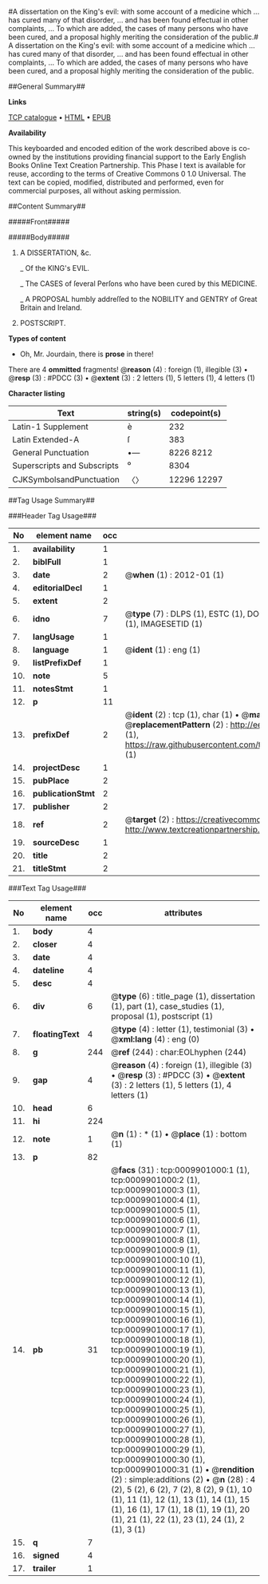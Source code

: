#A dissertation on the King's evil: with some account of a medicine which ... has cured many of that disorder, ... and has been found effectual in other complaints, ... To which are added, the cases of many persons who have been cured, and a proposal highly meriting the consideration of the public.#
A dissertation on the King's evil: with some account of a medicine which ... has cured many of that disorder, ... and has been found effectual in other complaints, ... To which are added, the cases of many persons who have been cured, and a proposal highly meriting the consideration of the public.

##General Summary##

**Links**

[TCP catalogue](http://www.ota.ox.ac.uk/tcp/)  • 
[HTML](http://tei.it.ox.ac.uk/tcp/Texts-HTML/free/004/004873608.html)  • 
[EPUB](http://tei.it.ox.ac.uk/tcp/Texts-EPUB/free/004/004873608.epub)

**Availability**

This keyboarded and encoded edition of the
	       work described above is co-owned by the institutions
	       providing financial support to the Early English Books
	       Online Text Creation Partnership. This Phase I text is
	       available for reuse, according to the terms of Creative
	       Commons 0 1.0 Universal. The text can be copied,
	       modified, distributed and performed, even for
	       commercial purposes, all without asking permission.


##Content Summary##

#####Front#####

#####Body#####

1. A DISSERTATION, &c.

    _ Of the KING's EVIL.

    _ The CASES of ſeveral Perſons who have been cured by this MEDICINE.

    _ A PROPOSAL humbly addreſſed to the NOBILITY and GENTRY of Great Britain and Ireland.

1. POSTSCRIPT.

**Types of content**

  * Oh, Mr. Jourdain, there is **prose** in there!

There are 4 **ommitted** fragments! 
 @__reason__ (4) : foreign (1), illegible (3)  •  @__resp__ (3) : #PDCC (3)  •  @__extent__ (3) : 2 letters (1), 5 letters (1), 4 letters (1)

**Character listing**


|Text|string(s)|codepoint(s)|
|---|---|---|
|Latin-1 Supplement|è|232|
|Latin Extended-A|ſ|383|
|General Punctuation|•—|8226 8212|
|Superscripts             and Subscripts|⁰|8304|
|CJKSymbolsandPunctuation|〈〉|12296 12297|

##Tag Usage Summary##

###Header Tag Usage###

|No|element name|occ|attributes|
|---|---|---|---|
|1.|__availability__|1||
|2.|__biblFull__|1||
|3.|__date__|2| @__when__ (1) : 2012-01 (1)|
|4.|__editorialDecl__|1||
|5.|__extent__|2||
|6.|__idno__|7| @__type__ (7) : DLPS (1), ESTC (1), DOCNO (1), TCP (1), GALEDOCNO (1), CONTENTSET (1), IMAGESETID (1)|
|7.|__langUsage__|1||
|8.|__language__|1| @__ident__ (1) : eng (1)|
|9.|__listPrefixDef__|1||
|10.|__note__|5||
|11.|__notesStmt__|1||
|12.|__p__|11||
|13.|__prefixDef__|2| @__ident__ (2) : tcp (1), char (1)  •  @__matchPattern__ (2) : ([0-9\-]+):([0-9IVX]+) (1), (.+) (1)  •  @__replacementPattern__ (2) : http://eebo.chadwyck.com/downloadtiff?vid=$1&page=$2 (1), https://raw.githubusercontent.com/textcreationpartnership/Texts/master/tcpchars.xml#$1 (1)|
|14.|__projectDesc__|1||
|15.|__pubPlace__|2||
|16.|__publicationStmt__|2||
|17.|__publisher__|2||
|18.|__ref__|2| @__target__ (2) : https://creativecommons.org/publicdomain/zero/1.0/ (1), http://www.textcreationpartnership.org/docs/. (1)|
|19.|__sourceDesc__|1||
|20.|__title__|2||
|21.|__titleStmt__|2||


###Text Tag Usage###

|No|element name|occ|attributes|
|---|---|---|---|
|1.|__body__|4||
|2.|__closer__|4||
|3.|__date__|4||
|4.|__dateline__|4||
|5.|__desc__|4||
|6.|__div__|6| @__type__ (6) : title_page (1), dissertation (1), part (1), case_studies (1), proposal (1), postscript (1)|
|7.|__floatingText__|4| @__type__ (4) : letter (1), testimonial (3)  •  @__xml:lang__ (4) : eng (0)|
|8.|__g__|244| @__ref__ (244) : char:EOLhyphen (244)|
|9.|__gap__|4| @__reason__ (4) : foreign (1), illegible (3)  •  @__resp__ (3) : #PDCC (3)  •  @__extent__ (3) : 2 letters (1), 5 letters (1), 4 letters (1)|
|10.|__head__|6||
|11.|__hi__|224||
|12.|__note__|1| @__n__ (1) : * (1)  •  @__place__ (1) : bottom (1)|
|13.|__p__|82||
|14.|__pb__|31| @__facs__ (31) : tcp:0009901000:1 (1), tcp:0009901000:2 (1), tcp:0009901000:3 (1), tcp:0009901000:4 (1), tcp:0009901000:5 (1), tcp:0009901000:6 (1), tcp:0009901000:7 (1), tcp:0009901000:8 (1), tcp:0009901000:9 (1), tcp:0009901000:10 (1), tcp:0009901000:11 (1), tcp:0009901000:12 (1), tcp:0009901000:13 (1), tcp:0009901000:14 (1), tcp:0009901000:15 (1), tcp:0009901000:16 (1), tcp:0009901000:17 (1), tcp:0009901000:18 (1), tcp:0009901000:19 (1), tcp:0009901000:20 (1), tcp:0009901000:21 (1), tcp:0009901000:22 (1), tcp:0009901000:23 (1), tcp:0009901000:24 (1), tcp:0009901000:25 (1), tcp:0009901000:26 (1), tcp:0009901000:27 (1), tcp:0009901000:28 (1), tcp:0009901000:29 (1), tcp:0009901000:30 (1), tcp:0009901000:31 (1)  •  @__rendition__ (2) : simple:additions (2)  •  @__n__ (28) : 4 (2), 5 (2), 6 (2), 7 (2), 8 (2), 9 (1), 10 (1), 11 (1), 12 (1), 13 (1), 14 (1), 15 (1), 16 (1), 17 (1), 18 (1), 19 (1), 20 (1), 21 (1), 22 (1), 23 (1), 24 (1), 2 (1), 3 (1)|
|15.|__q__|7||
|16.|__signed__|4||
|17.|__trailer__|1||
